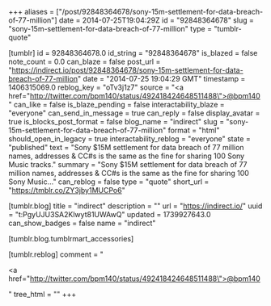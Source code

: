 +++
aliases = ["/post/92848364678/sony-15m-settlement-for-data-breach-of-77-million"]
date = 2014-07-25T19:04:29Z
id = "92848364678"
slug = "sony-15m-settlement-for-data-breach-of-77-million"
type = "tumblr-quote"

[tumblr]
id = 92848364678.0
id_string = "92848364678"
is_blazed = false
note_count = 0.0
can_blaze = false
post_url = "https://indirect.io/post/92848364678/sony-15m-settlement-for-data-breach-of-77-million"
date = "2014-07-25 19:04:29 GMT"
timestamp = 1406315069.0
reblog_key = "oTv3j1z7"
source = "<a href=\"http://twitter.com/bpm140/status/492418424648511488\">@bpm140</a>"
can_like = false
is_blaze_pending = false
interactability_blaze = "everyone"
can_send_in_message = true
can_reply = false
display_avatar = true
is_blocks_post_format = false
blog_name = "indirect"
slug = "sony-15m-settlement-for-data-breach-of-77-million"
format = "html"
should_open_in_legacy = true
interactability_reblog = "everyone"
state = "published"
text = "Sony $15M settlement for data breach of 77 million names, addresses &amp; CC#s is the same as the fine for sharing 100 Sony Music tracks."
summary = "Sony $15M settlement for data breach of 77 million names, addresses & CC#s is the same as the fine for sharing 100 Sony Music..."
can_reblog = false
type = "quote"
short_url = "https://tmblr.co/ZY3jby1MUCPo6"

[tumblr.blog]
title = "indirect"
description = ""
url = "https://indirect.io/"
uuid = "t:PgyUJU3SA2Klwyt81UWAwQ"
updated = 1739927643.0
can_show_badges = false
name = "indirect"

[tumblr.blog.tumblrmart_accessories]

[tumblr.reblog]
comment = "<p><a href=\"http://twitter.com/bpm140/status/492418424648511488\">@bpm140</a></p>"
tree_html = ""
+++
